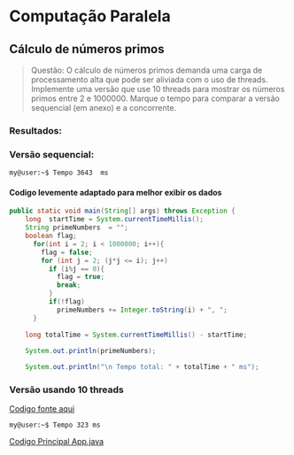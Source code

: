 # Computação Paralela 

## Cálculo de números primos
 
> Questão: O cálculo de números primos demanda uma carga de processamento alta que pode ser aliviada com o uso de threads. Implemente uma versão que use 10 threads para mostrar os números primos entre 2 e 1000000. Marque o tempo para comparar a versão sequencial (em anexo) e a concorrente.

### Resultados:

### Versão sequencial:

```console
my@user:~$ Tempo 3643  ms
```

#### Codigo levemente adaptado para melhor exibir os dados

```java
public static void main(String[] args) throws Exception {
    long  startTime = System.currentTimeMillis();
    String primeNumbers  = "";
    boolean flag;
      for(int i = 2; i < 1000000; i++){
        flag = false;
        for (int j = 2; (j*j <= i); j++)
          if (i%j == 0){
            flag = true;
            break;
          }
          if(!flag)
            primeNumbers += Integer.toString(i) + ", ";    
      }
    
    long totalTime = System.currentTimeMillis() - startTime; 
    
    System.out.println(primeNumbers);

    System.out.println("\n Tempo total: " + totalTime + " ms");
```

### Versão usando 10 threads

[Codigo fonte aqui](src/PrimeNumberThread.java)

```console
my@user:~$ Tempo 323 ms
```

[Codigo Principal App.java](src/App.java)